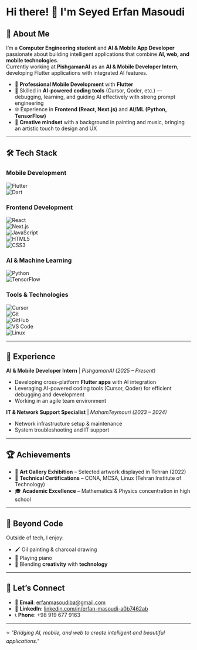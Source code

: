 # Hi there! 👋 I'm Seyed Erfan Masoudi

## 🚀 About Me  
I’m a **Computer Engineering student** and **AI & Mobile App Developer** passionate about building intelligent applications that combine **AI, web, and mobile technologies**.  
Currently working at **PishgamanAI** as an **AI & Mobile Developer Intern**, developing Flutter applications with integrated AI features.  

- 📱 **Professional Mobile Development** with **Flutter**  
- 🤖 Skilled in **AI-powered coding tools** (Cursor, Qoder, etc.) — debugging, learning, and guiding AI effectively with strong prompt engineering  
- 🌐 Experience in **Frontend (React, Next.js)** and **AI/ML (Python, TensorFlow)**  
- 🎨 **Creative mindset** with a background in painting and music, bringing an artistic touch to design and UX  

---

## 🛠️ Tech Stack  

### Mobile Development  
![Flutter](https://img.shields.io/badge/Flutter-02569B?style=for-the-badge&logo=flutter&logoColor=white)  
![Dart](https://img.shields.io/badge/Dart-0175C2?style=for-the-badge&logo=dart&logoColor=white)  

### Frontend Development  
![React](https://img.shields.io/badge/React-20232A?style=for-the-badge&logo=react&logoColor=61DAFB)  
![Next.js](https://img.shields.io/badge/Next.js-000000?style=for-the-badge&logo=next.js&logoColor=white)  
![JavaScript](https://img.shields.io/badge/JavaScript-F7DF1E?style=for-the-badge&logo=javascript&logoColor=black)  
![HTML5](https://img.shields.io/badge/HTML5-E34F26?style=for-the-badge&logo=html5&logoColor=white)  
![CSS3](https://img.shields.io/badge/CSS3-1572B6?style=for-the-badge&logo=css3&logoColor=white)  

### AI & Machine Learning  
![Python](https://img.shields.io/badge/Python-14354C?style=for-the-badge&logo=python&logoColor=white)  
![TensorFlow](https://img.shields.io/badge/TensorFlow-FF6F00?style=for-the-badge&logo=tensorflow&logoColor=white)  

### Tools & Technologies  
![Cursor](https://img.shields.io/badge/Cursor_AI-000000?style=for-the-badge&logo=githubcopilot&logoColor=white)  
![Git](https://img.shields.io/badge/Git-F05032?style=for-the-badge&logo=git&logoColor=white)  
![GitHub](https://img.shields.io/badge/GitHub-100000?style=for-the-badge&logo=github&logoColor=white)  
![VS Code](https://img.shields.io/badge/VS_Code-0078D4?style=for-the-badge&logo=visual%20studio%20code&logoColor=white)  
![Linux](https://img.shields.io/badge/Linux-FCC624?style=for-the-badge&logo=linux&logoColor=black)  

---

## 💼 Experience  

**AI & Mobile Developer Intern** | *PishgamanAI* *(2025 – Present)*  
- Developing cross-platform **Flutter apps** with AI integration  
- Leveraging AI-powered coding tools (Cursor, Qoder) for efficient debugging and development  
- Working in an agile team environment  

**IT & Network Support Specialist** | *MahamTeymouri* *(2023 – 2024)*  
- Network infrastructure setup & maintenance  
- System troubleshooting and IT support  

---

## 🏆 Achievements  
- 🎨 **Art Gallery Exhibition** – Selected artwork displayed in Tehran (2022)  
- 🏅 **Technical Certifications** – CCNA, MCSA, Linux (Tehran Institute of Technology)  
- 🎓 **Academic Excellence** – Mathematics & Physics concentration in high school  

---

## 🎨 Beyond Code  
Outside of tech, I enjoy:  
- 🖌️ Oil painting & charcoal drawing  
- 🎹 Playing piano  
- 🌟 Blending **creativity** with **technology**  

---

## 🤝 Let’s Connect  

- 📧 **Email**: erfanmasoudiba@gmail.com  
- 💼 **LinkedIn**: [linkedin.com/in/erfan-masoudi-a0b7462ab](https://www.linkedin.com/in/erfan-masoudi-a0b7462ab/)  
- 📞 **Phone**: +98 919 677 9163  

---

⭐️ *"Bridging AI, mobile, and web to create intelligent and beautiful applications."*
